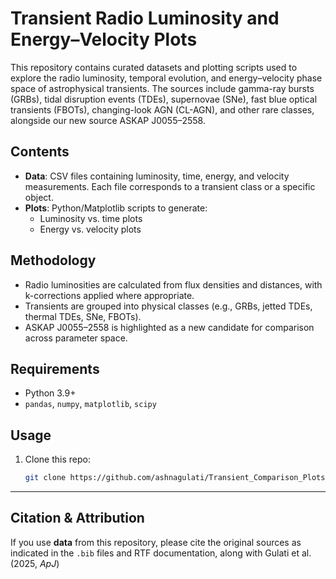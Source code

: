 # Transient Radio Luminosity and Energy–Velocity Plots

This repository contains curated datasets and plotting scripts used to explore the radio luminosity, temporal evolution, and energy–velocity phase space of astrophysical transients. The sources include gamma-ray bursts (GRBs), tidal disruption events (TDEs), supernovae (SNe), fast blue optical transients (FBOTs), changing-look AGN (CL-AGN), and other rare classes, alongside our new source ASKAP J0055–2558.

## Contents
- **Data**: CSV files containing luminosity, time, energy, and velocity measurements. Each file corresponds to a transient class or a specific object.
- **Plots**: Python/Matplotlib scripts to generate:
  - Luminosity vs. time plots
  - Energy vs. velocity plots

## Methodology
- Radio luminosities are calculated from flux densities and distances, with k-corrections applied where appropriate.
- Transients are grouped into physical classes (e.g., GRBs, jetted TDEs, thermal TDEs, SNe, FBOTs).
- ASKAP J0055–2558 is highlighted as a new candidate for comparison across parameter space.

## Requirements
- Python 3.9+
- `pandas`, `numpy`, `matplotlib`, `scipy`

## Usage
1. Clone this repo:
   ```bash
   git clone https://github.com/ashnagulati/Transient_Comparison_Plots.git

---

##  Citation & Attribution

If you use **data** from this repository, please cite the original sources as indicated in the `.bib` files and RTF documentation, along with Gulati et al. (2025, *ApJ*)



